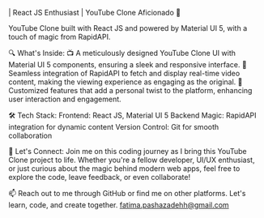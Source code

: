 | React JS Enthusiast | YouTube Clone Aficionado 🎥


YouTube Clone built with React JS and powered by Material UI 5, with a touch of magic from RapidAPI.

🔍 What's Inside:
📺 A meticulously designed YouTube Clone UI with Material UI 5 components, ensuring a sleek and responsive interface.
🚀 Seamless integration of RapidAPI to fetch and display real-time video content, making the viewing experience as engaging as the original.
🌈 Customized features that add a personal twist to the platform, enhancing user interaction and engagement.

🛠️ Tech Stack:
Frontend: React JS, Material UI 5
Backend Magic: RapidAPI integration for dynamic content
Version Control: Git for smooth collaboration

🤝 Let's Connect:
Join me on this coding journey as I bring this YouTube Clone project to life. Whether you're a fellow developer, UI/UX enthusiast, or just curious about the magic behind modern web apps, feel free to explore the code, leave feedback, or even collaborate! 


📫 Reach out to me through GitHub or find me on other platforms. Let's learn, code, and create together. 
fatima.pashazadehh@gmail.com




